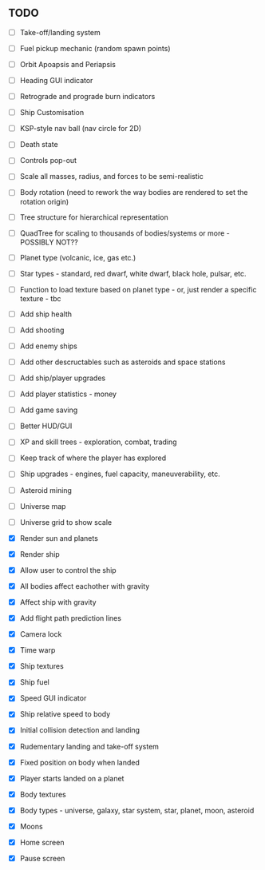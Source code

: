 ## TODO

- [ ] Take-off/landing system
- [ ] Fuel pickup mechanic (random spawn points)
- [ ] Orbit Apoapsis and Periapsis
- [ ] Heading GUI indicator
- [ ] Retrograde and prograde burn indicators
- [ ] Ship Customisation
- [ ] KSP-style nav ball (nav circle for 2D)
- [ ] Death state
- [ ] Controls pop-out
- [ ] Scale all masses, radius, and forces to be semi-realistic
- [ ] Body rotation (need to rework the way bodies are rendered to set the rotation origin)
- [ ] Tree structure for hierarchical representation
- [ ] QuadTree for scaling to thousands of bodies/systems or more - POSSIBLY NOT??
- [ ] Planet type (volcanic, ice, gas etc.)
- [ ] Star types - standard, red dwarf, white dwarf, black hole, pulsar, etc.
- [ ] Function to load texture based on planet type - or, just render a specific texture - tbc
- [ ] Add ship health
- [ ] Add shooting
- [ ] Add enemy ships
- [ ] Add other descructables such as asteroids and space stations
- [ ] Add ship/player upgrades
- [ ] Add player statistics - money
- [ ] Add game saving
- [ ] Better HUD/GUI
- [ ] XP and skill trees - exploration, combat, trading
- [ ] Keep track of where the player has explored
- [ ] Ship upgrades - engines, fuel capacity, maneuverability, etc.
- [ ] Asteroid mining
- [ ] Universe map
- [ ] Universe grid to show scale

- [x] Render sun and planets
- [x] Render ship
- [x] Allow user to control the ship
- [x] All bodies affect eachother with gravity
- [x] Affect ship with gravity
- [x] Add flight path prediction lines
- [x] Camera lock
- [x] Time warp
- [x] Ship textures
- [x] Ship fuel
- [x] Speed GUI indicator
- [x] Ship relative speed to body
- [x] Initial collision detection and landing
- [x] Rudementary landing and take-off system
- [x] Fixed position on body when landed
- [x] Player starts landed on a planet
- [x] Body textures
- [x] Body types - universe, galaxy, star system, star, planet, moon, asteroid
- [x] Moons
- [x] Home screen
- [x] Pause screen
